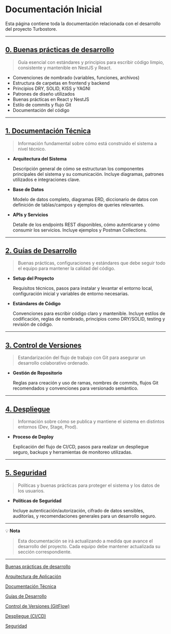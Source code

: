 # Documentación Inicial

Esta página contiene toda la documentación relacionada con el desarrollo del proyecto Turbostore.

---

## [0. Buenas prácticas de desarrollo](https://www.notion.so/Buenas-pr-cticas-de-desarrollo-1ce0ec4380bd8061a323f55239f43bc3?pvs=21)

> Guía esencial con estándares y principios para escribir código limpio, consistente y mantenible en NestJS y React.
> 
- Convenciones de nombrado (variables, funciones, archivos)
- Estructura de carpetas en frontend y backend
- Principios DRY, SOLID, KISS y YAGNI
- Patrones de diseño utilizados
- Buenas prácticas en React y NestJS
- Estilo de commits y flujo Git
- Documentación del código

---

## [1. Documentación Técnica](https://www.notion.so/Documentaci-n-T-cnica-1bf0ec4380bd80ecb1e4d24d6666a005?pvs=21)

> Información fundamental sobre cómo está construido el sistema a nivel técnico.
> 
- **Arquitectura del Sistema**
    
    Descripción general de cómo se estructuran los componentes principales del sistema y su comunicación. Incluye diagramas, patrones utilizados e integraciones clave.
    
- **Base de Datos**
    
    Modelo de datos completo, diagramas ERD, diccionario de datos con definición de tablas/campos y ejemplos de queries relevantes.
    
- **APIs y Servicios**
    
    Detalle de los endpoints REST disponibles, cómo autenticarse y cómo consumir los servicios. Incluye ejemplos y Postman Collections.
    

---

## [2. Guías de Desarrollo](https://www.notion.so/Gu-as-de-Desarrollo-1c00ec4380bd80ecb1f9ef2affd7f8a0?pvs=21)

> Buenas prácticas, configuraciones y estándares que debe seguir todo el equipo para mantener la calidad del código.
> 
- **Setup del Proyecto**
    
    Requisitos técnicos, pasos para instalar y levantar el entorno local, configuración inicial y variables de entorno necesarias.
    
- **Estándares de Código**
    
    Convenciones para escribir código claro y mantenible. Incluye estilos de codificación, reglas de nombrado, principios como DRY/SOLID, testing y revisión de código.
    

---

## [3. Control de Versiones](https://www.notion.so/Control-de-Versiones-GitFlow-1c00ec4380bd80718eb9e5d90ed77e73?pvs=21)

> Estandarización del flujo de trabajo con Git para asegurar un desarrollo colaborativo ordenado.
> 
- **Gestión de Repositorio**
    
    Reglas para creación y uso de ramas, nombres de commits, flujos Git recomendados y convenciones para versionado semántico.
    

---

## [4. Despliegue](https://www.notion.so/Despliegue-CI-CD-1c00ec4380bd80b7949ae04c718e31fd?pvs=21)

> Información sobre cómo se publica y mantiene el sistema en distintos entornos (Dev, Stage, Prod).
> 
- **Proceso de Deploy**
    
    Explicación del flujo de CI/CD, pasos para realizar un despliegue seguro, backups y herramientas de monitoreo utilizadas.
    

---

## [5. Seguridad](https://www.notion.so/Seguridad-1c00ec4380bd808c8ed5d26b38db9c91?pvs=21)

> Políticas y buenas prácticas para proteger el sistema y los datos de los usuarios.
> 
- **Políticas de Seguridad**
    
    Incluye autenticación/autorización, cifrado de datos sensibles, auditorías, y recomendaciones generales para un desarrollo seguro.
    

---

💡 **Nota**

> Esta documentación se irá actualizando a medida que avance el desarrollo del proyecto. Cada equipo debe mantener actualizada su sección correspondiente.
> 

---

[Buenas prácticas de desarrollo](https://www.notion.so/Buenas-pr-cticas-de-desarrollo-1ce0ec4380bd8061a323f55239f43bc3?pvs=21)

[Arquitectura de Aplicación](https://www.notion.so/Arquitectura-de-Aplicaci-n-1d60ec4380bd8048aa3cfd3aa71422b9?pvs=21)

[Documentación Técnica](https://www.notion.so/Documentaci-n-T-cnica-1bf0ec4380bd80ecb1e4d24d6666a005?pvs=21)

[Guías de Desarrollo](https://www.notion.so/Gu-as-de-Desarrollo-1c00ec4380bd80ecb1f9ef2affd7f8a0?pvs=21)

[Control de Versiones (GitFlow)](https://www.notion.so/Control-de-Versiones-GitFlow-1c00ec4380bd80718eb9e5d90ed77e73?pvs=21)

[Despliegue (CI/CD)](https://www.notion.so/Despliegue-CI-CD-1c00ec4380bd80b7949ae04c718e31fd?pvs=21)

[Seguridad](https://www.notion.so/Seguridad-1c00ec4380bd808c8ed5d26b38db9c91?pvs=21)